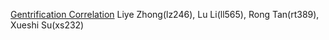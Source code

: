 [Gentrification Correlation](https://github.com/EageRAssassin/ProjectsFall2019) Liye Zhong(lz246), Lu Li(ll565), Rong Tan(rt389), Xueshi Su(xs232)
